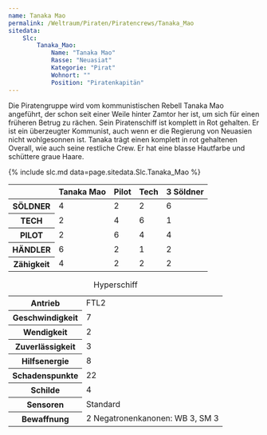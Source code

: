 ```yaml
---
name: Tanaka Mao
permalink: /Weltraum/Piraten/Piratencrews/Tanaka_Mao
sitedata:
    Slc:
        Tanaka_Mao:
            Name: "Tanaka Mao"
            Rasse: "Neuasiat"
            Kategorie: "Pirat"
            Wohnort: ""
            Position: "Piratenkapitän"
---
```


Die Piratengruppe wird vom kommunistischen Rebell Tanaka Mao angeführt, der schon seit einer Weile hinter Zamtor her ist, um sich für einen früheren Betrug zu rächen. Sein Piratenschiff ist komplett in Rot gehalten. Er ist ein überzeugter Kommunist, auch wenn er die Regierung von Neuasien nicht wohlgesonnen ist. Tanaka trägt einen komplett in rot gehaltenen Overall, wie auch seine restliche Crew. Er hat eine blasse Hautfarbe und schüttere graue Haare.

{% include slc.md data=page.sitedata.Slc.Tanaka_Mao %}

<table>
<thead>
<tr><th> </th><th>Tanaka Mao</th><th>Pilot</th><th>Tech</th><th>3 Söldner</th></tr>
</thead>
<tbody>
<tr><th>SÖLDNER</th><td>4</td><td>2</td><td>2</td><td>6</td></tr>
<tr><th>TECH</th><td>2</td><td>4</td><td>6</td><td>1</td></tr>
<tr><th>PILOT</th><td>2</td><td>6</td><td>4</td><td>4</td></tr>
<tr><th>HÄNDLER</th><td>6</td><td>2</td><td>1</td><td>2</td></tr>
<tr><th>Zähigkeit</th><td>4</td><td>2</td><td>2</td><td>2</td></tr>
</tbody>
</table>

<table>
<tbody>
<caption>Hyperschiff</caption>
<tr><th>Antrieb</th><td>FTL2</td></tr>
<tr><th>Geschwindigkeit</th><td>7</td></tr>
<tr><th>Wendigkeit</th><td>2</td></tr>
<tr><th>Zuverlässigkeit</th><td>3</td></tr>
<tr><th>Hilfsenergie</th><td>8</td></tr>
<tr><th>Schadenspunkte</th><td>22</td></tr>
<tr><th>Schilde</th><td>4</td></tr>
<tr><th>Sensoren</th><td>Standard</td></tr>
<tr><th>Bewaffnung</th><td>2 Negatronenkanonen: WB 3, SM 3</td></tr>
</tbody>
</table>
